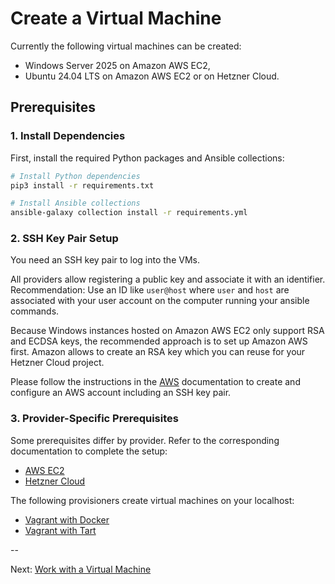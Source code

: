 # Create a Virtual Machine

Currently the following virtual machines can be created:

- Windows Server 2025 on Amazon AWS EC2,
- Ubuntu 24.04 LTS on Amazon AWS EC2 or on Hetzner Cloud.

## Prerequisites

### 1. Install Dependencies

First, install the required Python packages and Ansible collections:

```bash
# Install Python dependencies
pip3 install -r requirements.txt

# Install Ansible collections
ansible-galaxy collection install -r requirements.yml
```

### 2. SSH Key Pair Setup

You need an SSH key pair to log into the VMs.

All providers allow registering a public key and associate it with an identifier. Recommendation: Use an ID like `user@host` where `user` and `host` are associated with your user account on the computer running your ansible commands.

Because Windows instances hosted on Amazon AWS EC2 only support RSA and ECDSA keys, the recommended approach is to set up Amazon AWS first. Amazon allows to create an RSA key which you can reuse for your Hetzner Cloud project.

Please follow the instructions in the [AWS](./aws/aws.md) documentation to create and configure an AWS account including an SSH key pair.

### 3. Provider-Specific Prerequisites

Some prerequisites differ by provider. Refer to the corresponding documentation to complete the setup:

- [AWS EC2](./aws/aws.md)
- [Hetzner Cloud](./hcloud/create-linux-vm.md)

The following provisioners create virtual machines on your localhost:

- [Vagrant with Docker](../test/docker/README.md)
- [Vagrant with Tart](../test/tart/README.md)

--

Next: [Work with a Virtual Machine](./work-with-vm.md)
